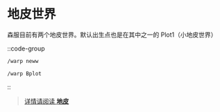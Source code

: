 # 地皮世界

森服目前有两个地皮世界。默认出生点也是在其中之一的 Plot1（小地皮世界）

::code-group
```bash [小地皮]
/warp neww

```

```bash [大地皮]
/warp Bplot

```

::

> [详情请阅读 **地皮**](../plots)